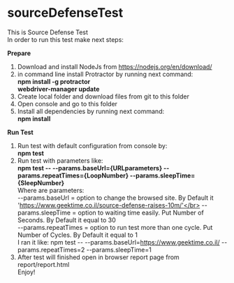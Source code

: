 # sourceDefenseTest
This is Source Defense Test</br>
In order to run this test make next steps:</br>

<b>Prepare</b>
1. Download and install NodeJs from https://nodejs.org/en/download/
2. in command line install Protractor by running next command:</br>
  <b>npm install -g protractor</b></br>
  <b>webdriver-manager update</b></br>
3. Create local folder and download files from git to this folder
4. Open console and go to this folder</br>
5. Install all dependencies by running next command:</br>
   <b>npm install</b></br>

<b>Run Test</b>
1. Run test with default configuration from console by:</br>
  <b>npm test</b></br>
2. Run test with parameters like:</br>
  <b>npm test -- --params.baseUrl={URLparameters} --params.repeatTimes={LoopNumber} --params.sleepTime={SleepNumber}</b></br> 
  Where are parameters:</br>
--params.baseUrl = option to change the browsed site. By Default it 'https://www.geektime.co.il/source-defense-raises-10m/'</br> 
--params.sleepTime = option to waiting time easily. Put Number of Seconds. By Default it equal to 30</br> 
--params.repeatTimes = option to run test more than one cycle. Put Number of Cycles. By Default it equal to 1</br> 
I ran it like: npm test -- --params.baseUrl=https://www.geektime.co.il/ --params.repeatTimes=2 --params.sleepTime=1</br> 
3. After test will finished open in browser report page from report/report.html</br> 
Enjoy!
